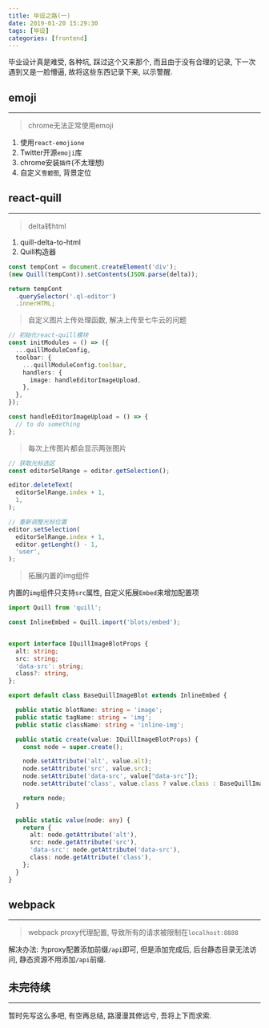 ```yaml
---
title: 毕设之路(一)
date: 2019-01-20 15:29:30
tags: [毕设]
categories: [frontend]
---
```


毕业设计真是难受, 各种坑, 踩过这个又来那个, 而且由于没有合理的记录, 下一次遇到又是一脸懵逼, 故将这些东西记录下来, 以示警醒.

<!-- more -->

## **emoji**

---

> chrome无法正常使用emoji

1. 使用`react-emojione`
2. Twitter开源`emoji`库
3. chrome安装`插件`(不太理想)
4. 自定义`雪碧图`, 背景定位

## **react-quill**

---

> delta转html

1. quill-delta-to-html
2. Quill构造器

```ts
const tempCont = document.createElement('div');
(new Quill(tempCont)).setContents(JSON.parse(delta));

return tempCont
  .querySelector('.ql-editor')
  .innerHTML;
```

> 自定义图片上传处理函数, 解决上传至七牛云的问题

```ts
// 初始化react-quill模块
const initModules = () => ({
  ...quillModuleConfig,
  toolbar: {
    ...quillModuleConfig.toolbar,
    handlers: {
      image: handleEditorImageUpload,
    },
  },
});

const handleEditorImageUpload = () => {
  // to do something
};
```

> 每次上传图片都会显示两张图片

```ts
// 获取光标选区
const editorSelRange = editor.getSelection();

editor.deleteText(
  editorSelRange.index + 1,
  1,
);

// 重新调整光标位置
editor.setSelection(
  editorSelRange.index + 1,
  editor.getLenght() - 1,
  'user',
);
```

> 拓展内置的img组件

内置的`img`组件只支持`src`属性, 自定义拓展`Embed`来增加配置项

```ts
import Quill from 'quill';

const InlineEmbed = Quill.import('blots/embed');


export interface IQuillImageBlotProps {
  alt: string;
  src: string;
  'data-src': string;
  class?: string,
};

export default class BaseQuillImageBlot extends InlineEmbed {

  public static blotName: string = 'image';
  public static tagName: string = 'img';
  public static className: string = 'inline-img';

  public static create(value: IQuillImageBlotProps) {
    const node = super.create();

    node.setAttribute('alt', value.alt);
    node.setAttribute('src', value.src);
    node.setAttribute('data-src', value["data-src"]);
    node.setAttribute('class', value.class ? value.class : BaseQuillImageBlot.className);

    return node;
  }

  public static value(node: any) {
    return {
      alt: node.getAttribute('alt'),
      src: node.getAttribute('src'),
      'data-src': node.getAttribute('data-src'),
      class: node.getAttribute('class'),
    };
  }
}
```

## **webpack**

---

> webpack proxy代理配置, 导致所有的请求被限制在`localhost:8888`

解决办法: 为proxy配置添加前缀`/api`即可, 但是添加完成后, 后台静态目录无法访问, 静态资源不用添加`/api`前缀.

## **未完待续**

---

暂时先写这么多吧, 有空再总结, 路漫漫其修远兮, 吾将上下而求索.